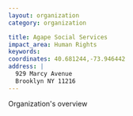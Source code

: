 ```yaml
---
layout: organization
category: organization

title: Agape Social Services
impact_area: Human Rights
keywords: 
coordinates: 40.681244,-73.946442
address: |
  929 Marcy Avenue
  Brooklyn NY 11216
---
```

Organization's overview
